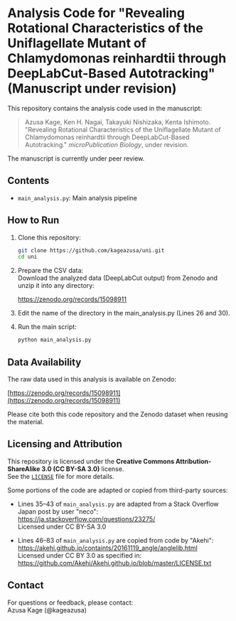 # Analysis Code for "Revealing Rotational Characteristics of the Uniflagellate Mutant of Chlamydomonas reinhardtii through DeepLabCut-Based Autotracking" (Manuscript under revision)

This repository contains the analysis code used in the manuscript:

> Azusa Kage, Ken H. Nagai, Takayuki Nishizaka, Kenta Ishimoto. "Revealing Rotational Characteristics of the Uniflagellate Mutant of Chlamydomonas reinhardtii through DeepLabCut-Based Autotracking." *microPublication Biology*, under revision.

The manuscript is currently under peer review.  

## Contents

- `main_analysis.py`: Main analysis pipeline  

## How to Run

1. Clone this repository:
    ```bash
    git clone https://github.com/kageazusa/uni.git
    cd uni
    ```

2. Prepare the CSV data:  
   Download the analyzed data (DeepLabCut output) from Zenodo and unzip it into any directory:

   https://zenodo.org/records/15098911

3. Edit the name of the directory in the main_analysis.py (Lines 26 and 30).

4. Run the main script:
    ```bash
    python main_analysis.py
    ```


## Data Availability

The raw data used in this analysis is available on Zenodo:

[https://zenodo.org/records/15098911](https://zenodo.org/records/15098911)

Please cite both this code repository and the Zenodo dataset when reusing the material.

## Licensing and Attribution

This repository is licensed under the **Creative Commons Attribution-ShareAlike 3.0 (CC BY-SA 3.0)** license.  
See the [`LICENSE`](./LICENSE) file for more details.

Some portions of the code are adapted or copied from third-party sources:

- Lines 35–43 of `main_analysis.py` are adapted from a Stack Overflow Japan post by user "neco":  
  https://ja.stackoverflow.com/questions/23275/  
  Licensed under CC BY-SA 3.0

- Lines 46–83 of `main_analysis.py` are copied from code by "Akehi":  
  https://akehi.github.io/containts/20161119_angle/anglelib.html  
  Licensed under CC BY 3.0 as specified in:  
  https://github.com/Akehi/Akehi.github.io/blob/master/LICENSE.txt

## Contact

For questions or feedback, please contact:  
Azusa Kage (@kageazusa)
